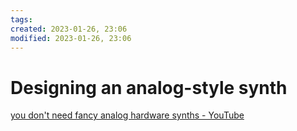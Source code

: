 ```yaml
---
tags: 
created: 2023-01-26, 23:06
modified: 2023-01-26, 23:06
---
```


# Designing an analog-style synth
[you don't need fancy analog hardware synths - YouTube](https://www.youtube.com/watch?v=YDjniY23LFo)